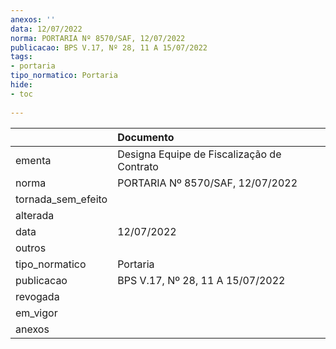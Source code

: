 ```yaml
---
anexos: ''
data: 12/07/2022
norma: PORTARIA Nº 8570/SAF, 12/07/2022
publicacao: BPS V.17, Nº 28, 11 A 15/07/2022
tags:
- portaria
tipo_normatico: Portaria
hide: 
- toc 
 
---
```


|                    | Documento                                  |
|:-------------------|:-------------------------------------------|
| ementa             | Designa Equipe de Fiscalização de Contrato |
| norma              | PORTARIA Nº 8570/SAF, 12/07/2022           |
| tornada_sem_efeito |                                            |
| alterada           |                                            |
| data               | 12/07/2022                                 |
| outros             |                                            |
| tipo_normatico     | Portaria                                   |
| publicacao         | BPS V.17, Nº 28, 11 A 15/07/2022           |
| revogada           |                                            |
| em_vigor           |                                            |
| anexos             |                                            |